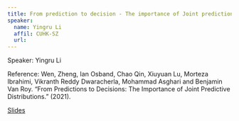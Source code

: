 ```yaml
---
title: From prediction to decision - The importance of Joint prediction
speaker:
  name: Yingru Li
  affil: CUHK-SZ
  url: 
---
```


Speaker: Yingru Li

Reference:
Wen, Zheng, Ian Osband, Chao Qin, Xiuyuan Lu, Morteza Ibrahimi, Vikranth Reddy Dwaracherla, Mohammad Asghari and Benjamin Van Roy. “From Predictions to Decisions: The Importance of Joint Predictive Distributions.” (2021).

[Slides](/static/files/F22-Slides/slides_joint_pred_yingru.pdf)
